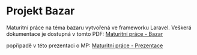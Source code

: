 # Projekt Bazar

Maturitní práce na téma bazaru vytvořená ve frameworku Laravel. 
Veškerá dokumentace je dostupná v tomto PDF:  [Maturitní práce - Bazar](MP-Bazar.pdf)

popřípadě v této prezentaci o MP: [Maturitní práce - Prezentace](MP-Bazar-prezentace.pdf)

